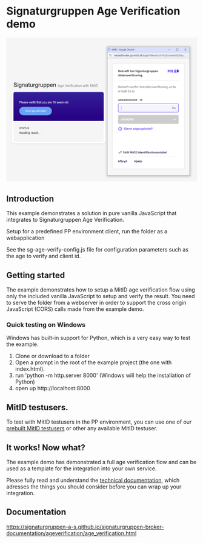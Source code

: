 # Signaturgruppen Age Verification demo

![](images/age_v_demo_1.PNG)

## Introduction
This example demonstrates a solution in pure vanilla JavaScript that integrates to Signaturgruppen Age Verification.

Setup for a predefined PP environment client, run the folder as a webapplication

See the sg-age-verify-config.js file for configuration parameters such as the age to verify and client id.

## Getting started
The example demonstrates how to setup a MitID age verification flow using only the included vanilla JavaScript to setup and verify the result. 
You need to serve the folder from a webserver in order to support the cross origin JavaScript (CORS) calls made from the example demo. 

### Quick testing on Windows
Windows has built-in support for Python, which is a very easy way to test the example. 
1. Clone or download to a folder
2. Open a prompt in the root of the example project (the one with index.html).
3. run 'python -m http.server 8000' (Windows will help the installation of Python)
4. open up http://localhost:8000

## MitID testusers. 
To test with MitID testusers in the PP environment, you can use one of our [prebuilt MitID testusers](https://signaturgruppen-a-s.github.io/signaturgruppen-broker-documentation/ageverification/age_verification.html#getting-started--open-quick-testing) or other any available MitID testuser.

## It works! Now what?
The example demo has demonstrated a full age verification flow and can be used as a template for the integration into your own service.

Please fully read and understand the [technical documentation](https://signaturgruppen-a-s.github.io/signaturgruppen-broker-documentation/ageverification/age_verification.html), which adresses the things you should consider before you can wrap up your integration.

## Documentation
https://signaturgruppen-a-s.github.io/signaturgruppen-broker-documentation/ageverification/age_verification.html
